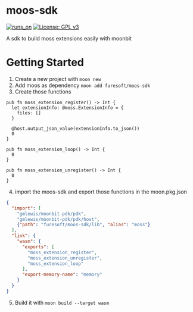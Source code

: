 # moos-sdk
[![runs_on](https://img.shields.io/badge/runs_on-Extism-4c30fc.svg?subject=runs_on&status=Extism&color=4c30fc)](https://modsurfer.dylibso.com/module?hash=fa39db232381e9de32a6e5b863edf5dc1552dc0e63682ad655cc72c2e042f9fa)
[![License: GPL v3](https://img.shields.io/badge/License-GPLv3-blue.svg)](https://www.gnu.org/licenses/gpl-3.0)

A sdk to build moss extensions easily with moonbit

# Getting Started

1. Create a new project with `moon new`
2. Add moos as dependency `moon add furesoft/moos-sdk`
3. Create those functions
```moonbit
pub fn moss_extension_register() -> Int {
  let extensionInfo: @moss.ExtensionInfo = {
    files: []
  }

  @host.output_json_value(extensionInfo.to_json())
  0
}

pub fn moss_extension_loop() -> Int {
  0
}

pub fn moss_extension_unregister() -> Int {
  0
}
   ```
4. import the moos-sdk and export those functions in the moon.pkg.json
```json
{
  "import": [
    "gmlewis/moonbit-pdk/pdk",
    "gmlewis/moonbit-pdk/pdk/host",
    {"path": "furesoft/moos-sdk/lib", "alias": "moss"}
  ],
  "link": {
    "wasm": {
      "exports": [
        "moss_extension_register",
        "moss_extension_unregister",
        "moss_extension_loop"
      ],
      "export-memory-name": "memory"
    }
  }
}
```
5. Build it with `moon build --target wasm`
